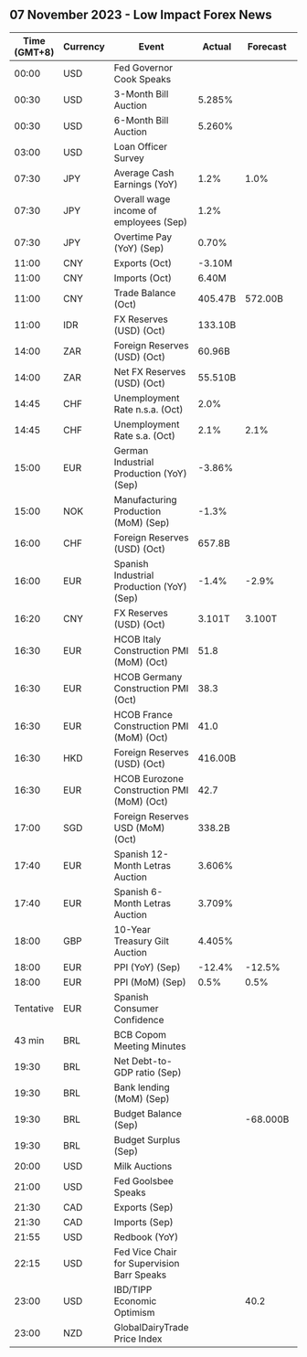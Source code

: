 ## 07 November 2023 - Low Impact Forex News

| Time (GMT+8) | Currency | Event | Actual | Forecast | Previous |
|------|----------|-------|--------|----------|----------|
| 00:00 | USD | Fed Governor Cook Speaks |  |  |  |
| 00:30 | USD | 3-Month Bill Auction | 5.285% |  | 5.325% |
| 00:30 | USD | 6-Month Bill Auction | 5.260% |  | 5.320% |
| 03:00 | USD | Loan Officer Survey |  |  |  |
| 07:30 | JPY | Average Cash Earnings (YoY) | 1.2% | 1.0% | 0.8% |
| 07:30 | JPY | Overall wage income of employees (Sep) | 1.2% |  | 0.8% |
| 07:30 | JPY | Overtime Pay (YoY) (Sep) | 0.70% |  | 0.20% |
| 11:00 | CNY | Exports (Oct) | -3.10M |  | -0.60M |
| 11:00 | CNY | Imports (Oct) | 6.40M |  | -0.80M |
| 11:00 | CNY | Trade Balance (Oct) | 405.47B | 572.00B | 558.74B |
| 11:00 | IDR | FX Reserves (USD) (Oct) | 133.10B |  | 134.90B |
| 14:00 | ZAR | Foreign Reserves (USD) (Oct) | 60.96B |  | 61.13B |
| 14:00 | ZAR | Net FX Reserves (USD) (Oct) | 55.510B |  | 54.980B |
| 14:45 | CHF | Unemployment Rate n.s.a. (Oct) | 2.0% |  | 2.0% |
| 14:45 | CHF | Unemployment Rate s.a. (Oct) | 2.1% | 2.1% | 2.1% |
| 15:00 | EUR | German Industrial Production (YoY) (Sep) | -3.86% |  | -1.54% |
| 15:00 | NOK | Manufacturing Production (MoM) (Sep) | -1.3% |  | 1.4% |
| 16:00 | CHF | Foreign Reserves (USD) (Oct) | 657.8B |  | 678.3B |
| 16:00 | EUR | Spanish Industrial Production (YoY) (Sep) | -1.4% | -2.9% | -3.3% |
| 16:20 | CNY | FX Reserves (USD) (Oct) | 3.101T | 3.100T | 3.115T |
| 16:30 | EUR | HCOB Italy Construction PMI (MoM) (Oct) | 51.8 |  | 49.8 |
| 16:30 | EUR | HCOB Germany Construction PMI (Oct) | 38.3 |  | 39.3 |
| 16:30 | EUR | HCOB France Construction PMI (MoM) (Oct) | 41.0 |  | 43.7 |
| 16:30 | HKD | Foreign Reserves (USD) (Oct) | 416.00B |  | 415.70B |
| 16:30 | EUR | HCOB Eurozone Construction PMI (MoM) (Oct) | 42.7 |  | 43.6 |
| 17:00 | SGD | Foreign Reserves USD (MoM) (Oct) | 338.2B |  | 337.4B |
| 17:40 | EUR | Spanish 12-Month Letras Auction | 3.606% |  | 3.862% |
| 17:40 | EUR | Spanish 6-Month Letras Auction | 3.709% |  | 3.823% |
| 18:00 | GBP | 10-Year Treasury Gilt Auction | 4.405% |  | 4.444% |
| 18:00 | EUR | PPI (YoY) (Sep) | -12.4% | -12.5% | -11.5% |
| 18:00 | EUR | PPI (MoM) (Sep) | 0.5% | 0.5% | 0.7% |
| Tentative | EUR | Spanish Consumer Confidence |  |  | 77.2 |
| 43 min | BRL | BCB Copom Meeting Minutes |  |  |  |
| 19:30 | BRL | Net Debt-to-GDP ratio (Sep) |  |  | 59.9% |
| 19:30 | BRL | Bank lending (MoM) (Sep) |  |  | 1.1% |
| 19:30 | BRL | Budget Balance (Sep) |  | -68.000B | -106.561B |
| 19:30 | BRL | Budget Surplus (Sep) |  |  | -22.830B |
| 20:00 | USD | Milk Auctions |  |  | 3,202.0 |
| 21:00 | USD | Fed Goolsbee Speaks |  |  |  |
| 21:30 | CAD | Exports (Sep) |  |  | 64.56B |
| 21:30 | CAD | Imports (Sep) |  |  | 63.84B |
| 21:55 | USD | Redbook (YoY) |  |  | 5.3% |
| 22:15 | USD | Fed Vice Chair for Supervision Barr Speaks |  |  |  |
| 23:00 | USD | IBD/TIPP Economic Optimism |  | 40.2 | 36.3 |
| 23:00 | NZD | GlobalDairyTrade Price Index |  |  | 4.3% |

